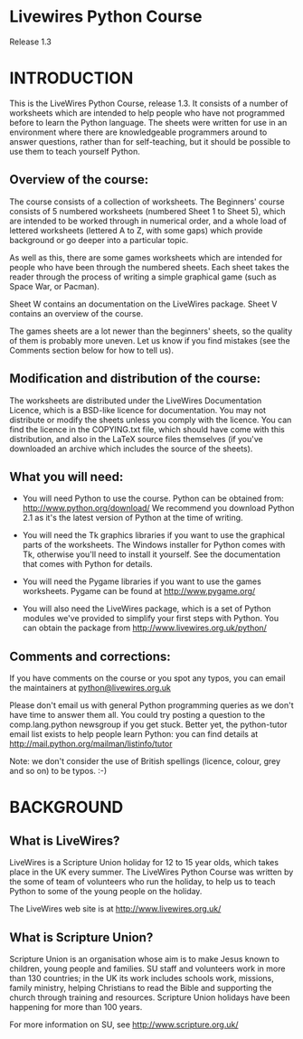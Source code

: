 # Livewires Python Course #

Release 1.3


# INTRODUCTION #

This is the LiveWires Python Course, release 1.3. It consists of a
number of worksheets which are intended to help people who have not
programmed before to learn the Python language. The sheets were written
for use in an environment where there are knowledgeable programmers
around to answer questions, rather than for self-teaching, but it should
be possible to use them to teach yourself Python.

Overview of the course:
-----------------------

The course consists of a collection of worksheets. The Beginners' course
consists of 5 numbered worksheets (numbered Sheet 1 to Sheet 5), which
are intended to be worked through in numerical order, and a whole load
of lettered worksheets (lettered A to Z, with some gaps) which provide
background or go deeper into a particular topic.

As well as this, there are some games worksheets which are intended for
people who have been through the numbered sheets. Each sheet takes the
reader through the process of writing a simple graphical game (such as
Space War, or Pacman).

Sheet W contains an documentation on the LiveWires package. Sheet V
contains an overview of the course.

The games sheets are a lot newer than the beginners' sheets, so the
quality of them is probably more uneven. Let us know if you find
mistakes (see the Comments section below for how to tell us).

Modification and distribution of the course:
--------------------------------------------

The worksheets are distributed under the LiveWires Documentation
Licence, which is a BSD-like licence for documentation. You may not
distribute or modify the sheets unless you comply with the licence. You
can find the licence in the COPYING.txt file, which should have come
with this distribution, and also in the LaTeX source files themselves
(if you've downloaded an archive which includes the source of the
sheets).

What you will need:
-------------------

- You will need Python to use the course. Python can be obtained from:
  <http://www.python.org/download/> We recommend you download Python 2.1
  as it's the latest version of Python at the time of writing.

- You will need the Tk graphics libraries if you want to use the
  graphical parts of the worksheets. The Windows installer for Python
  comes with Tk, otherwise you'll need to install it yourself. See the
  documentation that comes with Python for details.

- You will need the Pygame libraries if you want to use the games
  worksheets. Pygame can be found at <http://www.pygame.org/>

- You will also need the LiveWires package, which is a set of Python
  modules we've provided to simplify your first steps with Python. You
  can obtain the package from <http://www.livewires.org.uk/python/>

Comments and corrections:
-------------------------

If you have comments on the course or you spot any typos, you can email
the maintainers at python@livewires.org.uk

Please don't email us with general Python programming queries as we
don't have time to answer them all. You could try posting a question to
the comp.lang.python newsgroup if you get stuck. Better yet, the
python-tutor email list exists to help people learn Python: you can
find details at <http://mail.python.org/mailman/listinfo/tutor>

Note: we don't consider the use of British spellings (licence, colour,
grey and so on) to be typos. :-)


# BACKGROUND #

What is LiveWires?
-------------------

LiveWires is a Scripture Union holiday for 12 to 15 year olds, which
takes place in the UK every summer. The LiveWires Python Course was
written by the some of team of volunteers who run the holiday, to help
us to teach Python to some of the young people on the holiday. 

The LiveWires web site is at <http://www.livewires.org.uk/>

What is Scripture Union?
------------------------

Scripture Union is an organisation whose aim is to make Jesus known to
children, young people and families. SU staff and volunteers work in
more than 130 countries; in the UK its work includes schools work,
missions, family ministry, helping Christians to read the Bible and
supporting the church through training and resources. Scripture Union
holidays have been happening for more than 100 years. 

For more information on SU, see <http://www.scripture.org.uk/>
